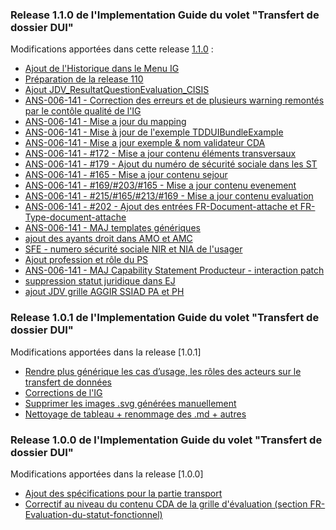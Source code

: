 ### Release 1.1.0 de l'Implementation Guide du volet "Transfert de dossier DUI"

Modifications apportées dans cette release [1.1.0](https://github.com/ansforge/IG-fhir-medicosocial-transfert-donnees-dui/pulls?q=is%3Apr+is%3Aclosed+milestone%3A1.1.0) :


* [Ajout de l'Historique dans le Menu IG](https://github.com/ansforge/IG-fhir-medicosocial-transfert-donnees-dui/pull/292)
* [Préparation de la release 110](https://github.com/ansforge/IG-fhir-medicosocial-transfert-donnees-dui/pull/290)
* [Ajout JDV_ResultatQuestionEvaluation_CISIS](https://github.com/ansforge/IG-fhir-medicosocial-transfert-donnees-dui/pull/255)
* [ANS-006-141 - Correction des erreurs et de plusieurs warning remontés par le contôle qualité de l'IG](https://github.com/ansforge/IG-fhir-medicosocial-transfert-donnees-dui/pull/276)
* [ANS-006-141 - Mise a jour du mapping](https://github.com/ansforge/IG-fhir-medicosocial-transfert-donnees-dui/pull/269)
* [ANS-006-141 - Mise à jour de l'exemple TDDUIBundleExample](https://github.com/ansforge/IG-fhir-medicosocial-transfert-donnees-dui/pull/268)
* [ANS-006-141 - Mise a jour exemple & nom validateur CDA](https://github.com/ansforge/IG-fhir-medicosocial-transfert-donnees-dui/pull/266)
* [ANS-006-141 - #172 - Mise a jour contenu éléments transversaux](https://github.com/ansforge/IG-fhir-medicosocial-transfert-donnees-dui/pull/263)
* [ANS-006-141 - #179 - Ajout du numéro de sécurité sociale dans les ST](https://github.com/ansforge/IG-fhir-medicosocial-transfert-donnees-dui/pull/262)
* [ANS-006-141 - #165 - Mise a jour contenu sejour](https://github.com/ansforge/IG-fhir-medicosocial-transfert-donnees-dui/pull/261)
* [ANS-006-141 - #169/#203/#165 - Mise a jour contenu evenement](https://github.com/ansforge/IG-fhir-medicosocial-transfert-donnees-dui/pull/260)
* [ANS-006-141 - #215/#165/#213/#169 - Mise a jour contenu evaluation](https://github.com/ansforge/IG-fhir-medicosocial-transfert-donnees-dui/pull/259)
* [ANS-006-141 - #202 - Ajout des entrées FR-Document-attache et FR-Type-document-attache](https://github.com/ansforge/IG-fhir-medicosocial-transfert-donnees-dui/pull/258)
* [ANS-006-141 - MAJ templates génériques](https://github.com/ansforge/IG-fhir-medicosocial-transfert-donnees-dui/pull/253)
* [ajout des ayants droit dans AMO et AMC](https://github.com/ansforge/IG-fhir-medicosocial-transfert-donnees-dui/pull/250)
* [SFE - numero sécurité sociale NIR et NIA de l'usager](https://github.com/ansforge/IG-fhir-medicosocial-transfert-donnees-dui/pull/245)
* [Ajout profession et rôle du PS](https://github.com/ansforge/IG-fhir-medicosocial-transfert-donnees-dui/pull/244)
* [ANS-006-141 - MAJ Capability Statement Producteur - interaction patch](https://github.com/ansforge/IG-fhir-medicosocial-transfert-donnees-dui/pull/242)
* [suppression statut juridique dans EJ](https://github.com/ansforge/IG-fhir-medicosocial-transfert-donnees-dui/pull/220)
* [ajout JDV grille AGGIR SSIAD PA et PH](https://github.com/ansforge/IG-fhir-medicosocial-transfert-donnees-dui/pull/218)

### Release 1.0.1 de l'Implementation Guide du volet "Transfert de dossier DUI"

Modifications apportées dans la release [1.0.1]

* [Rendre plus générique les cas d’usage, les rôles des acteurs sur le transfert de données](https://github.com/ansforge/IG-fhir-medicosocial-transfert-donnees-dui/pull/49)
* [Corrections de l'IG](https://github.com/ansforge/IG-fhir-medicosocial-transfert-donnees-dui/pull/35)
* [Supprimer les images .svg générées manuellement](https://github.com/ansforge/IG-fhir-medicosocial-transfert-donnees-dui/pull/51)
* [Nettoyage de tableau + renommage des .md + autres](https://github.com/ansforge/IG-fhir-medicosocial-transfert-donnees-dui/pull/36)

### Release 1.0.0 de l'Implementation Guide du volet "Transfert de dossier DUI"

Modifications apportées dans la release [1.0.0]

* [Ajout des spécifications pour la partie transport](https://github.com/ansforge/IG-fhir-medicosocial-transfert-donnees-dui/pull/10)
* [Correctif au niveau du contenu CDA de la grille d'évaluation (section FR-Evaluation-du-statut-fonctionnel)](https://github.com/ansforge/IG-fhir-medicosocial-transfert-donnees-dui/pull/11)